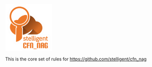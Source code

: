 <img src="logo.png?raw=true" width="150">
<br/>

This is the core set of rules for https://github.com/stelligent/cfn_nag
